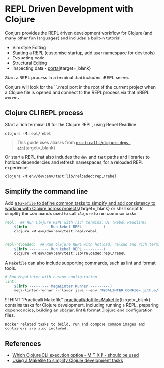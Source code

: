 # REPL Driven Development with Clojure

Conjure provides the REPL driven development workflow for Clojure (and many other fun languages) and includes a built-in tutorial.

- Vim style Editing
- Starting a REPL (customise startup, add `user` namespace for dev tools)
- Evaluating code
- Structural Editing
- Inspecting data - [portal](https://github.com/djblue/portal){target=_blank}

Start a REPL process in a terminal that includes nREPL server.

Conjure will look for the ``.nrepl port in the root of the current project when a Clojure file is opened and connect to the REPL process via that nREPL server.


## Clojure CLI REPL process

Start a rich terminal UI for the Clojure REPL, using Rebel Readline

```
clojure -M:repl/rebel
```

> This guide uses aliases from [`practicalli/clojure-deps-edn`](https://github.com/practicalli/clojure-deps-edn){target=_blank}


Or start a REPL that also includes the `dev` and `test` paths and libraries to hotload dependencies and refresh namespaces, for a reloaded REPL experience.

```
clojure -M:env/dev:env/test:lib/reloaded:repl/rebel
```

## Simplify the command line

Add [a `Makefile` to define common tasks to simplify and add consistency to working with Clojure across projects](https://practical.li/blog/posts/make-clojure-tasks-simple-and-consistent/){target=_blank}  or shell script to simplify the commands used to call `clojure` to run common tasks

```Makefile
repl:  ## Run Clojure REPL with rich terminal UI (Rebel Readline)
    $(info --------- Run Rebel REPL ---------)
    clojure -M:env/dev:env/test:repl/rebel


repl-reloaded:  ## Run Clojure REPL with hotload, reload and rich terminal UI (Rebel Readline)
    $(info --------- Run Rebel REPL ---------)
    clojure -M:env/dev:env/test:lib/reloaded:repl/rebel
```

A `Makefile` can also include supporting commands, such as lint and format tools.

```Makefile
# Run MegaLinter with custom configuration
lint:
    $(info --------- MegaLinter Runner ---------)
    mega-linter-runner --flavor java --env 'MEGALINTER_CONFIG=.github/linters/mega-linter.yml'
```

!!! HINT "Practicalli Makefile"
    [practicalli/dotfiles/Makefile](https://github.com/practicalli/dotfiles/blob/main/Makefile){target=_blank} contains tasks for Clojure development, including running a REPL, preparing dependencies, building an uberjar, lint & format Clojure and configuration files.

    Docker related tasks to build, run and compose common images and containers are also included.

## References

* [Which Clojure CLI execution option - M T X P - should be used](https://practical.li/blog/posts/clojure-which-execution-option-to-use/)
* [Using a Makefile to simplify Clojure development tasks](https://practical.li/blog/posts/make-clojure-tasks-simple-and-consistent/)
